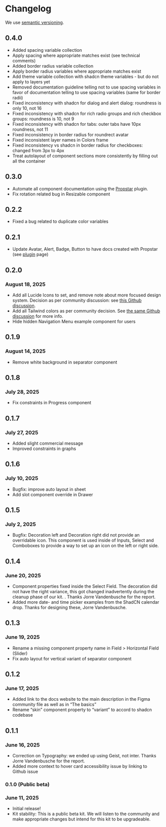 # Changelog

We use [semantic versioning](https://semver.org/).

## 0.4.0

* Added spacing variable collection
* Apply spacing where appropriate matches exist (see technical comments)
* Added border radius variable collection
* Apply border radius variables where appropriate matches exist
* Add theme variable collection with shadcn theme variables - but do not apply to layers yet
* Removed documentation guideline telling not to use spacing variables in favor of documentation telling to use spacing variables (same for border radii)
* Fixed inconsistency with shadcn for dialog and alert dialog: roundness is only 10, not 16
* Fixed inconsistency with shadcn for rich radio groups and rich checkbox groups: roundness is 10, not 9
* Fixed inconsistency with shadcn for tabs: outer tabs have 10px roundness, not 11
* Fixed inconsistency in border radius for roundrect avatar
* Fixed inconsistent layer names in Colors frame
* Fixed inconsistency vs shadcn in border radius for checkboxes: changed from 3px to 4px
* Treat autolayout of component sections more consistently by filling out all the container

## 0.3.0

* Automate all component documentation using the [Propstar](https://www.figma.com/community/plugin/1116018586739867857/propstar) plugin.
* Fix rotation related bug in Resizable component 

## 0.2.2

* Fixed a bug related to duplicate color variables

## 0.2.1

* Update Avatar, Alert, Badge, Button to have docs created with Propstar (see [plugin](https://www.figma.com/community/plugin/1116018586739867857/propstar) page)

## 0.2.0

### August 18, 2025

* Add all Lucide Icons to set, and remove note about more focused design system. Decision as per community discussion: see [this Github discussion](https://github.com/Obra-Studio/shadcn-ui-kit/discussions/45).
* Add all Tailwind colors as per community decision. See [the same Github discussion](https://github.com/Obra-Studio/shadcn-ui-kit/discussions/45) for more info.
* Hide hidden Navigation Menu example component for users

## 0.1.9

### August 14, 2025

* Remove white background in separator component

## 0.1.8

### July 28, 2025

* Fix constraints in Progress component

## 0.1.7

### July 27, 2025

* Added slight commercial message
* Improved constraints in graphs

## 0.1.6

### July 10, 2025

* Bugfix: improve auto layout in sheet
* Add slot component override in Drawer

## 0.1.5

### July 2, 2025

* Bugfix: Decoration left and Decoration right did not provide an overridable icon. This component is used inside of Inputs, Select and Comboboxes to provide a way to set up an icon on the left or right side.

## 0.1.4

### June 20, 2025

* Component properties fixed inside the Select Field. The decoration did not have the right variance, this got changed inadvertently during the cleanup phase of our kit. . Thanks Jorre Vandenbusche for the report.
* Added more date- and time picker examples from the ShadCN calendar drop. Thanks for designing these, Jorre Vandenbusche.

## 0.1.3

### June 19, 2025

* Rename a missing component property name in Field > Horizontal Field (Slider)
* Fix auto layout for vertical variant of separator component

## 0.1.2

### June 17, 2025

- Added link to the docs website to the main description in the Figma community file as well as in “The basics”
- Rename “skin” component property to “variant” to accord to shadcn codebase

## 0.1.1

### June 16, 2025

- Correction on Typography: we ended up using Geist, not inter. Thanks Jorre Vandenbusche for the report.
- Added more context to hover card accessibility issue by linking to Github issue

### 0.1.0 (Public beta)

### June 11, 2025

- Initial release!
- Kit stability: This is a public beta kit. We will listen to the community and make appropriate changes but intend for this kit to be upgradeable.
